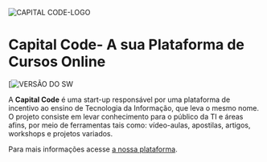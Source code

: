 ![CAPITAL CODE-LOGO](http://capitalcode.com.br/assets/img/capitaldefault.png)


# Capital Code- A sua Plataforma de Cursos Online #


[![VERSÃO DO SW](https://img.shields.io/badge/Capital%20Code--%20version-v.1.1.7-blue.svg/)

A **Capital Code** é uma start-up responsável por uma plataforma de incentivo ao ensino de Tecnologia da Informação, que leva o mesmo nome. O projeto consiste em levar conhecimento para o público da TI e áreas afins, por meio de ferramentas tais como: vídeo-aulas, apostilas, artigos, workshops e projetos variados.

Para mais informações acesse [a nossa plataforma](http://capitalcode.com.br).

